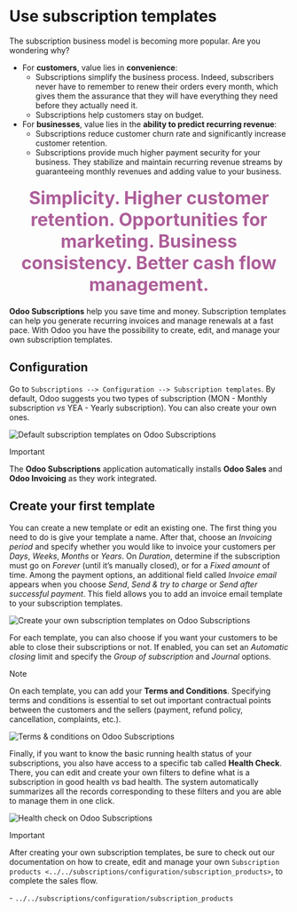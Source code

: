 # Use subscription templates

The subscription business model is becoming more popular. Are you
wondering why?

  - For **customers**, value lies in **convenience**:
      - Subscriptions simplify the business process. Indeed, subscribers
        never have to remember to renew their orders every month, which
        gives them the assurance that they will have everything they
        need before they actually need it.
      - Subscriptions help customers stay on budget.
  - For **businesses**, value lies in the **ability to predict recurring
    revenue**:
      - Subscriptions reduce customer churn rate and significantly
        increase customer retention.
      - Subscriptions provide much higher payment security for your
        business. They stabilize and maintain recurring revenue streams
        by guaranteeing monthly revenues and adding value to your
        business.

<div align="center" style="color:#AD5E99; font-size: 2rem ;margin: 20px 0"> <b>Simplicity.
Higher customer retention. Opportunities for marketing. Business consistency. Better cash flow
management.</b> </div>

**Odoo Subscriptions** help you save time and money. Subscription
templates can help you generate recurring invoices and manage renewals
at a fast pace. With Odoo you have the possibility to create, edit, and
manage your own subscription templates.

## Configuration

Go to `Subscriptions --> Configuration --> Subscription templates`. By
default, Odoo suggests you two types of subscription (MON - Monthly
subscription *vs* YEA - Yearly subscription). You can also create your
own ones.

![Default subscription templates on Odoo
Subscriptions](subscription_templates/default-subscription-templates.png)

<div class="important">

<div class="title">

Important

</div>

The **Odoo Subscriptions** application automatically installs **Odoo
Sales** and **Odoo Invoicing** as they work integrated.

</div>

## Create your first template

You can create a new template or edit an existing one. The first thing
you need to do is give your template a name. After that, choose an
*Invoicing period* and specify whether you would like to invoice your
customers per *Days*, *Weeks*, *Months* or *Years*. On *Duration*,
determine if the subscription must go on *Forever* (until it’s manually
closed), or for a *Fixed amount* of time. Among the payment options, an
additional field called *Invoice email* appears when you choose *Send*,
*Send & try to charge* or *Send after successful payment*. This field
allows you to add an invoice email template to your subscription
templates.

![Create your own subscription templates on Odoo
Subscriptions](subscription_templates/creation-of-subscription-templates.png)

For each template, you can also choose if you want your customers to be
able to close their subscriptions or not. If enabled, you can set an
*Automatic closing* limit and specify the *Group of subscription* and
*Journal* options.

<div class="note">

<div class="title">

Note

</div>

On each template, you can add your **Terms and Conditions**. Specifying
terms and conditions is essential to set out important contractual
points between the customers and the sellers (payment, refund policy,
cancellation, complaints, etc.).

![Terms & conditions on Odoo
Subscriptions](subscription_templates/terms-and-conditions-on-subscription-templates.png)

Finally, if you want to know the basic running health status of your
subscriptions, you also have access to a specific tab called **Health
Check**. There, you can edit and create your own filters to define what
is a subscription in good health *vs* bad health. The system
automatically summarizes all the records corresponding to these filters
and you are able to manage them in one click.

![Health check on Odoo
Subscriptions](subscription_templates/health-check-on-subscription-templates.png)

</div>

<div class="important">

<div class="title">

Important

</div>

After creating your own subscription templates, be sure to check out our
documentation on how to create, edit and manage your own `Subscription
products <../../subscriptions/configuration/subscription_products>`, to
complete the sales flow.

</div>

<div class="seealso">

\- `../../subscriptions/configuration/subscription_products`

</div>
